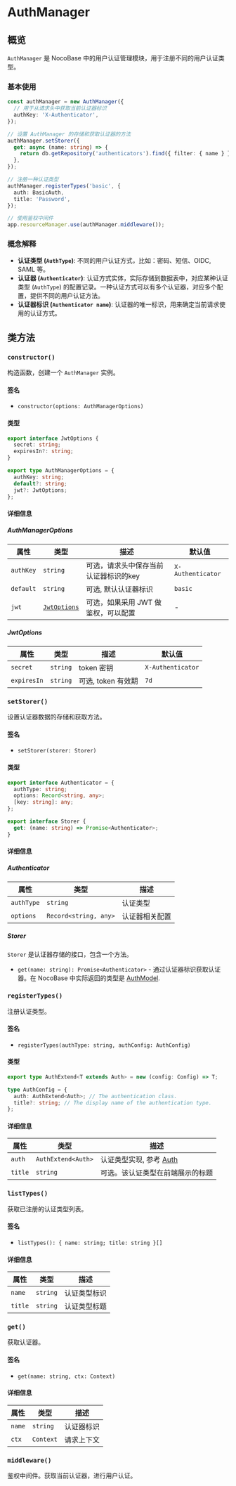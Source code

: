 # AuthManager

## 概览

`AuthManager` 是 NocoBase 中的用户认证管理模块，用于注册不同的用户认证类型。

### 基本使用

```ts
const authManager = new AuthManager({
  // 用于从请求头中获取当前认证器标识
  authKey: 'X-Authenticator',
});

// 设置 AuthManager 的存储和获取认证器的方法
authManager.setStorer({
  get: async (name: string) => {
    return db.getRepository('authenticators').find({ filter: { name } });
  },
});

// 注册一种认证类型
authManager.registerTypes('basic', {
  auth: BasicAuth,
  title: 'Password',
});

// 使用鉴权中间件
app.resourceManager.use(authManager.middleware());
```

### 概念解释

- **认证类型 (`AuthType`)**: 不同的用户认证方式，比如：密码、短信、OIDC, SAML 等。
- **认证器 (`Authenticator`)**: 认证方式实体，实际存储到数据表中，对应某种认证类型 (`AuthType`) 的配置记录。一种认证方式可以有多个认证器，对应多个配置，提供不同的用户认证方法。
- **认证器标识 (`Authenticator name`)**: 认证器的唯一标识，用来确定当前请求使用的认证方式。

## 类方法

### `constructor()`

构造函数，创建一个 `AuthManager` 实例。

#### 签名

- `constructor(options: AuthManagerOptions)`

#### 类型

```ts
export interface JwtOptions {
  secret: string;
  expiresIn?: string;
}

export type AuthManagerOptions = {
  authKey: string;
  default?: string;
  jwt?: JwtOptions;
};
```

#### 详细信息

##### AuthManagerOptions

| 属性      | 类型                        | 描述                                  | 默认值            |
| --------- | --------------------------- | ------------------------------------- | ----------------- |
| `authKey` | `string`                    | 可选，请求头中保存当前认证器标识的key | `X-Authenticator` |
| `default` | `string`                    | 可选, 默认认证器标识                  | `basic`           |
| `jwt`     | [`JwtOptions`](#jwtoptions) | 可选，如果采用 JWT 做鉴权，可以配置   | -                 |

##### JwtOptions

| 属性        | 类型     | 描述               | 默认值            |
| ----------- | -------- | ------------------ | ----------------- |
| `secret`    | `string` | token 密钥         | `X-Authenticator` |
| `expiresIn` | `string` | 可选, token 有效期 | `7d`              |

### `setStorer()`

设置认证器数据的存储和获取方法。

#### 签名

- `setStorer(storer: Storer)`

#### 类型

```ts
export interface Authenticator = {
  authType: string;
  options: Record<string, any>;
  [key: string]: any;
};

export interface Storer {
  get: (name: string) => Promise<Authenticator>;
}
```

#### 详细信息

##### Authenticator

| 属性       | 类型                  | 描述           |
| ---------- | --------------------- | -------------- |
| `authType` | `string`              | 认证类型       |
| `options`  | `Record<string, any>` | 认证器相关配置 |

##### Storer

`Storer` 是认证器存储的接口，包含一个方法。

- `get(name: string): Promise<Authenticator>` - 通过认证器标识获取认证器。在 NocoBase 中实际返回的类型是 [AuthModel](/auth-verification/auth/dev/api#authmodel).

### `registerTypes()`

注册认证类型。

#### 签名

- `registerTypes(authType: string, authConfig: AuthConfig)`

#### 类型

```ts
export type AuthExtend<T extends Auth> = new (config: Config) => T;

type AuthConfig = {
  auth: AuthExtend<Auth>; // The authentication class.
  title?: string; // The display name of the authentication type.
};
```

#### 详细信息

| 属性    | 类型               | 描述                              |
| ------- | ------------------ | --------------------------------- |
| `auth`  | `AuthExtend<Auth>` | 认证类型实现, 参考 [Auth](./auth) |
| `title` | `string`           | 可选。该认证类型在前端展示的标题  |

### `listTypes()`

获取已注册的认证类型列表。

#### 签名

- `listTypes(): { name: string; title: string }[]`

#### 详细信息

| 属性    | 类型     | 描述         |
| ------- | -------- | ------------ |
| `name`  | `string` | 认证类型标识 |
| `title` | `string` | 认证类型标题 |

### `get()`

获取认证器。

#### 签名

- `get(name: string, ctx: Context)`

#### 详细信息

| 属性   | 类型      | 描述       |
| ------ | --------- | ---------- |
| `name` | `string`  | 认证器标识 |
| `ctx`  | `Context` | 请求上下文 |

### `middleware()`

鉴权中间件。获取当前认证器，进行用户认证。
